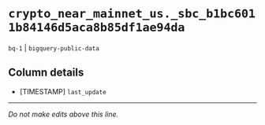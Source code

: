 # `crypto_near_mainnet_us._sbc_b1bc6011b84146d5aca8b85df1ae94da`
`bq-1` | `bigquery-public-data`

## Column details
* [TIMESTAMP] `last_update`

-------------------------------------------------------------------------------
*Do not make edits above this line.*
